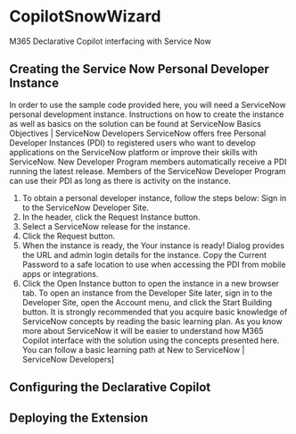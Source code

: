 # CopilotSnowWizard
M365 Declarative Copilot interfacing with Service Now

## Creating the Service Now Personal Developer Instance

In order to use the sample code provided here, you will need a ServiceNow personal development instance. Instructions on how to create the instance as well as basics on the solution can be found at ServiceNow Basics Objectives | ServiceNow Developers
ServiceNow offers free Personal Developer Instances (PDI) to registered users who want to develop applications on the ServiceNow platform or improve their skills with ServiceNow. New Developer Program members automatically receive a PDI running the latest release. Members of the ServiceNow Developer Program can use their PDI as long as there is activity on the instance.
1.	To obtain a personal developer instance, follow the steps below:
Sign in to the ServiceNow Developer Site.
2.	In the header, click the Request Instance button.
3.	Select a ServiceNow release for the instance.
4.	Click the Request button.
5.	When the instance is ready, the Your instance is ready! Dialog provides the URL and admin login details for the instance. Copy the Current Password to a safe location to use when accessing the PDI from mobile apps or integrations.
6.	Click the Open Instance button to open the instance in a new browser tab.
To open an instance from the Developer Site later, sign in to the Developer Site, open the Account menu, and click the Start Building button.
It is strongly recommended that you acquire basic knowledge of ServiceNow concepts by reading the basic learning plan. As you know more about ServiceNow it will be easier to understand how M365 Copilot interface with the solution using the concepts presented here. You can follow a basic learning path at New to ServiceNow | ServiceNow Developers]

## Configuring the Declarative Copilot 

## Deploying the Extension